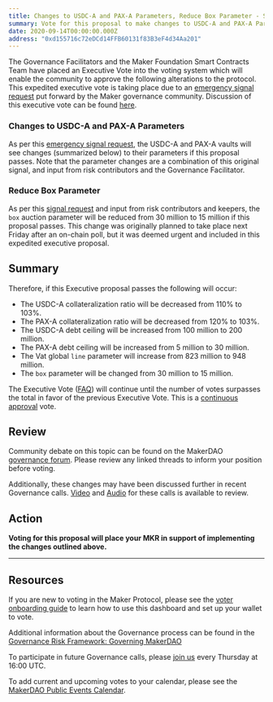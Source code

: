 ```yaml
---
title: Changes to USDC-A and PAX-A Parameters, Reduce Box Parameter - September 14, 2020
summary: Vote for this proposal to make changes to USDC-A and PAX-A Parameters, Reduce Box Parameter
date: 2020-09-14T00:00:00.000Z
address: "0xd155716c72eDCd14FFB60131f83B3eF4d34Aa201"
---
```

The Governance Facilitators and the Maker Foundation Smart Contracts Team have placed an Executive Vote into the voting system which will enable the community to approve the following alterations to the protocol. This expedited executive vote is taking place due to an [emergency signal request](https://forum.makerdao.com/t/signal-request-should-we-take-emergency-action-to-fix-the-peg/4096) put forward by the Maker governance community. Discussion of this executive vote can be found [here](https://forum.makerdao.com/t/expedited-executive-vote-2020-09-14/4125).

### Changes to USDC-A and PAX-A Parameters

As per this [emergency signal request](https://forum.makerdao.com/t/signal-request-should-we-take-emergency-action-to-fix-the-peg/4096), the USDC-A and PAX-A vaults will see changes (summarized below) to their parameters if this proposal passes. Note that the parameter changes are a combination of this original signal, and input from risk contributors and the Governance Facilitator.

### Reduce Box Parameter

As per this [signal request](https://forum.makerdao.com/t/signal-request-should-we-change-box-ttl-auction-parameters/4023) and input from risk contributors and keepers, the `box` auction parameter will be reduced from 30 million to 15 million if this proposal passes. This change was originally planned to take place next Friday after an on-chain poll, but it was deemed urgent and included in this expedited executive proposal.

## Summary

Therefore, if this Executive proposal passes the following will occur:
- The USDC-A collateralization ratio will be decreased from 110% to 103%.
- The PAX-A collateralization ratio will be decreased from 120% to 103%.
- The USDC-A debt ceiling will be increased from 100 million to 200 million.
- The PAX-A debt ceiling will be increased from 5 million to 30 million.
- The Vat global `line` parameter will increase from 823 million to 948 million.
- The `box` parameter will be changed from 30 million to 15 million.

The Executive Vote ([FAQ](https://community-development.makerdao.com/makerdao-mcd-faqs/faqs#governance)) will continue until the number of votes surpasses the total in favor of the previous Executive Vote. This is a [continuous approval](https://community-development.makerdao.com/makerdao-mcd-faqs/faqs/governance#what-is-continuous-approval-voting) vote.

## Review

Community debate on this topic can be found on the MakerDAO [governance forum](https://forum.makerdao.com/). Please review any linked threads to inform your position before voting.

Additionally, these changes may have been discussed further in recent Governance calls. [Video](https://www.youtube.com/playlist?list=PLLzkWCj8ywWNq5-90-Id6VPSsrk4OWVan) and [Audio](https://soundcloud.com/makerdao/sets/governance-calls) for these calls is available to review.

## Action

**Voting for this proposal will place your MKR in support of implementing the changes outlined above.**

---

## Resources

If you are new to voting in the Maker Protocol, please see the [voter onboarding guide](https://community-development.makerdao.com/onboarding/voter-onboarding) to learn how to use this dashboard and set up your wallet to vote.

Additional information about the Governance process can be found in the [Governance Risk Framework: Governing MakerDAO](https://community-development.makerdao.com/governance/governance-risk-framework)

To participate in future Governance calls, please [join us](https://community-development.makerdao.com/governance/governance-and-risk-meetings) every Thursday at 16:00 UTC.

To add current and upcoming votes to your calendar, please see the [MakerDAO Public Events Calendar](https://calendar.google.com/calendar/embed?src=makerdao.com_3efhm2ghipksegl009ktniomdk%40group.calendar.google.com&amp;ctz=America%2FLos_Angeles).